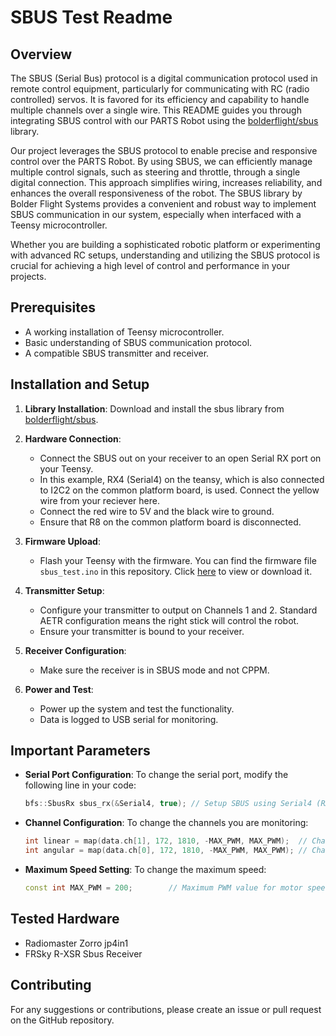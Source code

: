 # SBUS Test Readme

## Overview

The SBUS (Serial Bus) protocol is a digital communication protocol used in remote control equipment, particularly for communicating with RC (radio controlled) servos. It is favored for its efficiency and capability to handle multiple channels over a single wire. This README guides you through integrating SBUS control with our PARTS Robot using the [bolderflight/sbus](https://github.com/bolderflight/sbus) library.

Our project leverages the SBUS protocol to enable precise and responsive control over the PARTS Robot. By using SBUS, we can efficiently manage multiple control signals, such as steering and throttle, through a single digital connection. This approach simplifies wiring, increases reliability, and enhances the overall responsiveness of the robot. The SBUS library by Bolder Flight Systems provides a convenient and robust way to implement SBUS communication in our system, especially when interfaced with a Teensy microcontroller.

Whether you are building a sophisticated robotic platform or experimenting with advanced RC setups, understanding and utilizing the SBUS protocol is crucial for achieving a high level of control and performance in your projects.

## Prerequisites
- A working installation of Teensy microcontroller.
- Basic understanding of SBUS communication protocol.
- A compatible SBUS transmitter and receiver.

## Installation and Setup

1. **Library Installation**: Download and install the sbus library from [bolderflight/sbus](https://github.com/bolderflight/sbus).

2. **Hardware Connection**: 
   - Connect the SBUS out on your receiver to an open Serial RX port on your Teensy. 
   - In this example, RX4 (Serial4) on the teansy, which is also connected to I2C2 on the common platform board, is used. Connect the yellow wire from your reciever here. 
   - Connect the red wire to 5V and the black wire to ground.  
   - Ensure that R8 on the common platform board is disconnected.

3. **Firmware Upload**:
   - Flash your Teensy with the firmware. You can find the firmware file `sbus_test.ino` in this repository. Click [here](./sbus_test.ino) to view or download it.

4. **Transmitter Setup**:
   - Configure your transmitter to output on Channels 1 and 2. Standard AETR configuration means the right stick will control the robot.
   - Ensure your transmitter is bound to your receiver.

5. **Receiver Configuration**:
   - Make sure the receiver is in SBUS mode and not CPPM.

6. **Power and Test**:
   - Power up the system and test the functionality.
   - Data is logged to USB serial for monitoring.

## Important Parameters

- **Serial Port Configuration**:
  To change the serial port, modify the following line in your code:

  ```cpp 
  bfs::SbusRx sbus_rx(&Serial4, true); // Setup SBUS using Serial4 (RX4), using a standard SBUS inverted signal
  ```

- **Channel Configuration**:
  To change the channels you are monitoring:

  ```cpp
  int linear = map(data.ch[1], 172, 1810, -MAX_PWM, MAX_PWM);  // Channel 2 for linear speed
  int angular = map(data.ch[0], 172, 1810, -MAX_PWM, MAX_PWM); // Channel 1 for angular speed
  ```

- **Maximum Speed Setting**:
  To change the maximum speed:

  ```cpp
  const int MAX_PWM = 200;        // Maximum PWM value for motor speed 0-255
  ```

## Tested Hardware

- Radiomaster Zorro jp4in1
- FRSky R-XSR Sbus Receiver

## Contributing

For any suggestions or contributions, please create an issue or pull request on the GitHub repository.
